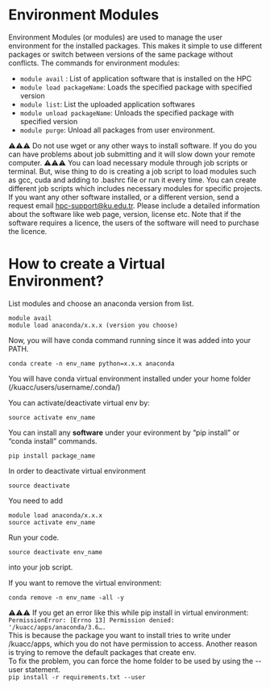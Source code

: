 # Environment Modules

Environment Modules (or modules) are used to manage the user environment for the installed packages. This makes it simple to use different packages or switch between versions of the same package without conflicts.
The commands for environment modules:
- `module avail` : List of application software that is installed on the HPC 
- `module load packageName`: Loads the specified package with specified version 
- `module list`: List the uploaded application softwares 
- `module unload packageName`: Unloads the specified package with specified version 
- `module purge`: Unload all packages from user environment.

⚠️⚠️⚠️ Do not use wget or any other ways to install software. If you do you can have problems about job submitting and it will slow down your remote computer.
⚠️⚠️⚠️ You can load necessary module through job scripts or terminal. But, wise thing to do is creating a job script to load modules such as gcc, cuda and adding to .bashrc file or run it every time. You can create different job scripts which includes necessary modules for specific projects.
If you want any other software installed, or a different version, send a request email ​hpc-support@ku.edu.tr.​ Please include a detailed information about the software like web page, version, license etc. Note that if the software requires a licence, the users of the software will need to purchase the licence.

# How to create a Virtual Environment?

List modules and choose an anaconda version from list.
```
module avail
module load anaconda/x.x.x (version you choose)
```

Now, you will have conda command running since it was added into your PATH.
```
conda create -n env_name python=x.x.x anaconda
```

You will have conda virtual environment installed under your home folder (/kuacc/users/username/.conda/)

You can activate/deactivate virtual env by:
```
source activate env_name
```

You can install any **software** under your evironment by “pip install” or “conda install” commands.
```
pip install package_name
```

In order to deactivate virtual environment
```
source deactivate
```

You need to add
```
module load anaconda/x.x.x
source activate env_name
```

Run your code.
```
source deactivate env_name
```
into your job script.

If you want to remove the virtual environment:
```
conda remove -n env_name -all -y
```

 
⚠️⚠️⚠️ If you get an error like this while pip install in virtual environment:<br>
`PermissionError: [Errno 13] Permission denied: '/kuacc/apps/anaconda/3.6….`<br>
This is because the package you want to install tries to write under /kuacc/apps, which you do not have permission to access. Another reason is trying to remove the default packages that create env.<br>
To fix the problem, you can force the home folder to be used by using the --user statement.<br>
`pip install -r requirements.txt --user`
 